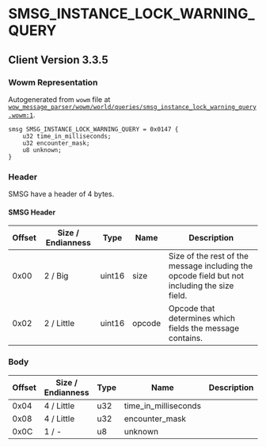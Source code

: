 # SMSG_INSTANCE_LOCK_WARNING_QUERY

## Client Version 3.3.5

### Wowm Representation

Autogenerated from `wowm` file at [`wow_message_parser/wowm/world/queries/smsg_instance_lock_warning_query.wowm:1`](https://github.com/gtker/wow_messages/tree/main/wow_message_parser/wowm/world/queries/smsg_instance_lock_warning_query.wowm#L1).
```rust,ignore
smsg SMSG_INSTANCE_LOCK_WARNING_QUERY = 0x0147 {
    u32 time_in_milliseconds;
    u32 encounter_mask;
    u8 unknown;
}
```
### Header

SMSG have a header of 4 bytes.

#### SMSG Header

| Offset | Size / Endianness | Type   | Name   | Description |
| ------ | ----------------- | ------ | ------ | ----------- |
| 0x00   | 2 / Big           | uint16 | size   | Size of the rest of the message including the opcode field but not including the size field.|
| 0x02   | 2 / Little        | uint16 | opcode | Opcode that determines which fields the message contains.|

### Body

| Offset | Size / Endianness | Type | Name | Description | Comment |
| ------ | ----------------- | ---- | ---- | ----------- | ------- |
| 0x04 | 4 / Little | u32 | time_in_milliseconds |  |  |
| 0x08 | 4 / Little | u32 | encounter_mask |  |  |
| 0x0C | 1 / - | u8 | unknown |  |  |

